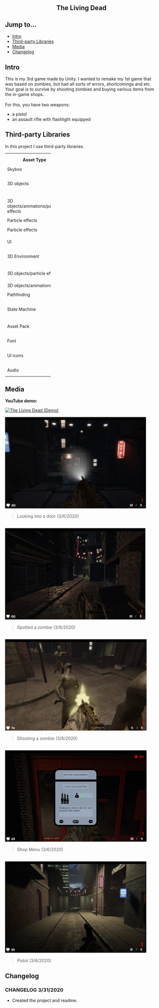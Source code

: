 <div align="center">
  <h2>The Living Dead</h2>
</div>

## Jump to...

  - [Intro](#intro)
  - [Third-party Libraries](#ThirdPartyLibraries)
  - [Media](#media)
  - [Changelog](#changelog)

## <a name="Intro"></a>Intro

<p>This is my 3rd game made by Unity. I wanted to remake my 1st game that was based on zombies, but had all sorts of errors, shortcomings and etc.<br>
Your goal is to survive by shooting zombies and buying various items from the in-game shops.<br><br>
For this, you have two weapons:
  <ul>
    <li>a pistol</li>
    <li>an assault rifle with flashlight equipped</li>
  </ul>
</p>

## <a name="ThirdPartyLibraries"></a>Third-party Libraries
<p>In this project I use third-party libraries.</p>

<table style="width:30%">
  <tr>
    <th>Asset Type</th>
    <th>Asset Name</th>
    <th>Asset Url</th>
  </tr>
  <tr>
    <td>Skybox</td>
    <td>AllSkyFree</td>
    <td><a href="https://assetstore.unity.com/packages/2d/textures-materials/sky/allsky-free-10-sky-skybox-set-146014" target="_blank">url</a></td>
  </tr>
  <tr>
   <td>3D objects</td>
    <td>Yughues Free Concrete Barriers</td>
    <td><a href="https://assetstore.unity.com/packages/3d/props/exterior/yughues-free-concrete-barriers-13248" target="_blank">url</a>      </td>
  </tr> 
  <tr>
   <td>3D objects/animations/particle effects</td>
    <td>Yughues Free Concrete Barriers</td>
    <td><a href="https://assetstore.unity.com/packages/3d/props/weapons/animated-hands-with-weapons-pack-132915" target="_blank">url</a>     </td>
  </tr>   
  <tr>
   <td>Particle effects</td>
    <td>War FX</td>
    <td><a href="https://assetstore.unity.com/packages/vfx/particles/war-fx-5669" target="_blank">url</a></td>
  </tr>    
  <tr>
   <td>Particle effects</td>
    <td>Cartoon FX Easy Editor</td>
    <td>-</td>
  </tr> 
  <tr>
   <td>UI</td>
    <td>Modern UI Pack</td>
    <td><a href="https://assetstore.unity.com/packages/tools/gui/modern-ui-pack-150824" target="_blank">url</a></td>
  </tr>   
  <tr>
   <td>3D Environment</td>
    <td>Modular City Alley Pack</td>
    <td><a href="https://assetstore.unity.com/packages/3d/environments/urban/modular-city-alley-pack-65890" target="_blank">url</a></td>
  </tr>  
  <tr>
   <td>3D objects/particle effects</td>
    <td>Modern Guns: Handgun</td>
    <td><a href="https://assetstore.unity.com/packages/3d/props/guns/modern-guns-handgun-129821" target="_blank">url</a></td>
  </tr>    
  <tr>
   <td>3D objects/animations</td>
    <td>Zombie</td>
    <td><a href="https://assetstore.unity.com/packages/3d/characters/humanoids/zombie-30232" target="_blank">url</a></td>
  </tr>     
 <tr>
   <td>Pathfinding</td>
    <td>A* Pathfinding</td>
    <td><a href="https://arongranberg.com/astar/" target="_blank">url</a></td>
  </tr>   
 <tr>
   <td>State Machine</td>
    <td>Unity 3D Finite State Machine</td>
    <td><a href="https://github.com/thefuntastic/Unity3d-Finite-State-Machine" target="_blank">url</a></td>
  </tr>
 <tr>
   <td>Asset Pack</td>
    <td>Standard assets for Unity 2017</td>
    <td><a href="https://assetstore.unity.com/packages/essentials/asset-packs/standard-assets-for-unity-2017-3-32351" target="_blank">url</a></td>
  </tr>   
 <tr>
   <td>Font</td>
    <td>KG Blank Space</td>
    <td><a href="https://www.dafont.com/kg-blank-space.font" target="_blank">url</a></td>
 </tr>   
 <tr>
   <td>UI icons</td>
    <td>Various icons for the game</td>
    <td>UI icon sources.txt</td>
 </tr>    
 <tr>
   <td>Audio</td>
    <td>Various audio files</td>
    <td>Audio sources.txt</td>
  </tr>     
  
</table>

## <a name="Media"></a>Media
<p><b>YouTube demo:</b></p>

[![The Living Dead (Demo)](https://img.youtube.com/vi/U5Mt9gAZAMo/0.jpg)](https://www.youtube.com/watch?v=U5Mt9gAZAMo&feature=youtu.be "The Living Dead (Demo)")

<a target="_blank" href="https://github.com/GintasS/The-Living-Dead/blob/master/Images/Game%201.jpg">
  <img src="https://github.com/GintasS/The-Living-Dead/blob/master/Images/Game%201.jpg" height="300" style="max-width:100%;"></img>
</a>
<blockquote>Looking into a door (3/6/2020)</blockquote>
<br>
<a target="_blank" href="https://github.com/GintasS/The-Living-Dead/blob/master/Images/Game%202.jpg">
  <img src="https://github.com/GintasS/The-Living-Dead/blob/master/Images/Game%202.jpg" height="300" style="max-width:100%;"></img>
</a>
<blockquote>Spotted a zombie (3/6/2020)</blockquote>

<br>
<a target="_blank" href="https://github.com/GintasS/The-Living-Dead/blob/master/Images/Game%203.jpg">
  <img src="https://github.com/GintasS/The-Living-Dead/blob/master/Images/Game%203.jpg" height="300" style="max-width:100%;"></img>
</a>
<blockquote>Shooting a zombie (3/6/2020)</blockquote>

<br>
<a target="_blank" href="https://github.com/GintasS/The-Living-Dead/blob/master/Images/Game%204.jpg">
  <img src="https://github.com/GintasS/The-Living-Dead/blob/master/Images/Game%204.jpg" height="300" style="max-width:100%;"></img>
</a>
<blockquote>Shop Menu (3/6/2020)</blockquote>

<br>
<a target="_blank" href="https://github.com/GintasS/The-Living-Dead/blob/master/Images/Game%205.jpg">
  <img src="https://github.com/GintasS/The-Living-Dead/blob/master/Images/Game%205.jpg" height="300" style="max-width:100%;"></img>
</a>
<blockquote>Pistol (3/6/2020)</blockquote>

## <a name="Changelog"></a>Changelog

<h3>CHANGELOG 3/31/2020</h3>
<ul>
  <li>Created the project and readme.</li>
</ul>
